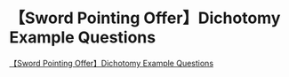 # 【Sword Pointing Offer】Dichotomy Example Questions
[【Sword Pointing Offer】Dichotomy Example Questions](https://aiwithcloud.com/2022/09/16/%e3%80%90sword_pointing_offer%e3%80%91dichotomy_example_questions/)